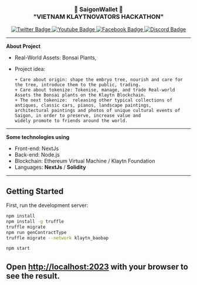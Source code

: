 <h3 align="center">👋   SaigonWallet   👋 <br/> "VIETNAM KLAYTNOVATORS HACKATHON" </h3>
<div id="badges" align="center">
  <a href="https://twitter.com/saigonwallet">
    <img src="https://img.shields.io/badge/Twitter-blue?style=for-the-badge&logo=twitter&logoColor=white" alt="Twitter Badge"/>
  </a>
  <a href="https://youtube.com/@saigonwallet">
    <img src="https://img.shields.io/badge/YouTube-red?style=for-the-badge&logo=youtube&logoColor=white" alt="Youtube Badge"/>
  </a>
  <a href="https://facebook.com/saigonwallet">
    <img src="https://img.shields.io/badge/Facebook-black?style=for-the-badge&logo=facebook&logoColor=white" alt="Facebook Badge"/>
  </a>
  <a href="https://discord.gg/wChX3tqdKp">
    <img src="https://img.shields.io/badge/Discord-blue?style=for-the-badge&logo=discord&logoColor=white" alt="Discord Badge"/>
  </a>
  <br/>
</div>

---
**About Project**
- Real-World Assets: Bonsai Plants,
- Project idea:
  
      + Care about origin: shape the embryo tree, nourish and care for the tree, introduce them to the public, trading.
      + Care about tokenize: Tokenise, manage, and trade Real-world Assets the Bonsai plants on the Klaytn Blockchain.
      + The next tokenize:  releasing other typical collections of antiques, classic cars, pianos, landscape paintings,
      architectural paintings and photos of unique cultural events of Saigon, in order to preserve, increase value and
      widely promote to friends around the world.

---
**Some technologies using**
 - Front-end: NextJs
 - Back-end: Node.js
 - Blockchain: Ethereum Virtual Machine / Klaytn Foundation
 - Languages: **NextJs** / **Solidity** 
---

## Getting Started

First, run the development server:

```bash
npm install
npm install -g truffle
truffle migrate
npm run genContractType
truffle migrate --network klaytn_baobap

npm start

```

Open [http://localhost:2023](http://localhost:2023) with your browser to see the result.
-----------------------
